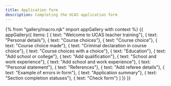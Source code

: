```yaml
---
title: Application form
description: Completing the UCAS application form
---
```

{% from "gallery/macro.njk" import appGallery with context %}
{{ appGallery({
  items: [
    { text: "Welcome to UCAS teacher training"},
    { text: "Personal details"},
    { text: "Course choices"},
    { text: "Course choice"},
    { text: "Course choice made"},
    { text: "Criminal declaration in course choice"},
    { text: "Course choices with a choice"},
    { text: "Education"},
    { text: "Add school or college"},
    { text: "Add qualification"},
    { text: "School and work experience"},
    { text: "Add school and work experience"},
    { text: "Personal statement"},
    { text: "References"},
    { text: "Add referee details"},
    { text: "Example of errors in form"},
    { text: "Application summary"},
    { text: "Section completion statuses"},
    { text: "Check form"}
  ]
}) }}
